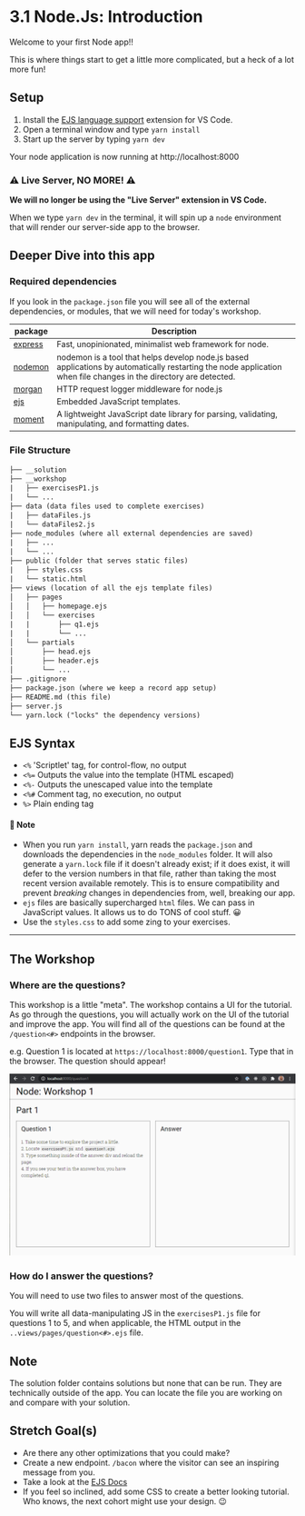 # 3.1 Node.Js: Introduction

Welcome to your first Node app!!

This is where things start to get a little more complicated, but a heck of a lot more fun!

## Setup

1. Install the [EJS language support](https://marketplace.visualstudio.com/items?itemName=DigitalBrainstem.javascript-ejs-support) extension for VS Code.
2. Open a terminal window and type `yarn install`
3. Start up the server by typing `yarn dev`

Your node application is now running at http://localhost:8000

### ⚠️ Live Server, NO MORE! ⚠️

**We will no longer be using the "Live Server" extension in VS Code.**

When we type `yarn dev` in the terminal, it will spin up a `node` environment that will render our server-side app to the browser.

## Deeper Dive into this app

### Required dependencies

If you look in the `package.json` file you will see all of the external dependencies, or modules, that we will need for today's workshop.

| package                                          | Description                                                                                                                                                       |
| ------------------------------------------------ | ----------------------------------------------------------------------------------------------------------------------------------------------------------------- |
| [express](https://www.npmjs.com/package/express) | Fast, unopinionated, minimalist web framework for node.                                                                                                           |
| [nodemon](https://www.npmjs.com/package/nodemon) | nodemon is a tool that helps develop node.js based applications by automatically restarting the node application when file changes in the directory are detected. |
| [morgan](https://www.npmjs.com/package/morgan)   | HTTP request logger middleware for node.js                                                                                                                        |
| [ejs](https://www.npmjs.com/package/ejs)         | Embedded JavaScript templates.                                                                                                                                    |
| [moment](https://www.npmjs.com/package/moment)   | A lightweight JavaScript date library for parsing, validating, manipulating, and formatting dates.                                                                |

### File Structure

```
├── __solution
├── __workshop
|   ├── exercisesP1.js
|   └── ...
├── data (data files used to complete exercises)
|   ├── dataFiles.js
|   └── dataFiles2.js
├── node_modules (where all external dependencies are saved)
|   ├── ...
|   └── ...
├── public (folder that serves static files)
|   ├── styles.css
|   └── static.html
├── views (location of all the ejs template files)
│   ├── pages
│   │   ├── homepage.ejs
│   │   └── exercises
|   |       ├── q1.ejs
|   |       └── ...
│   └── partials
│       ├── head.ejs
│       ├── header.ejs
│       └── ...
├── .gitignore
├── package.json (where we keep a record app setup)
├── README.md (this file)
├── server.js
└── yarn.lock ("locks" the dependency versions)
```

## EJS Syntax

- `<%` 'Scriptlet' tag, for control-flow, no output
- `<%=` Outputs the value into the template (HTML escaped)
- `<%-` Outputs the unescaped value into the template
- `<%#` Comment tag, no execution, no output
- `%>` Plain ending tag

#### 📝 Note

- When you run `yarn install`, yarn reads the `package.json` and downloads the dependencies in the `node_modules` folder. It will also generate a `yarn.lock` file if it doesn't already exist; if it does exist, it will defer to the version numbers in that file, rather than taking the most recent version available remotely. This is to ensure compatibility and prevent _breaking_ changes in dependencies from, well, breaking our app.
- `ejs` files are basically supercharged `html` files. We can pass in JavaScript values. It allows us to do TONS of cool stuff. 😀
- Use the `styles.css` to add some zing to your exercises.

---

## The Workshop

### Where are the questions?

This workshop is a little "meta". The workshop contains a UI for the tutorial. As go through the questions, you will actually work on the UI of the tutorial and improve the app. You will find all of the questions can be found at the `/question<#>` endpoints in the browser.

e.g. Question 1 is located at `https://localhost:8000/question1`. Type that in the browser. The question should appear!

<img src="__lecture/assets/ex1.png" />

### How do I answer the questions?

You will need to use two files to answer most of the questions.

You will write all data-manipulating JS in the `exercisesP1.js` file for questions 1 to 5, and when applicable, the HTML output in the `..views/pages/question<#>.ejs` file.

## Note

The solution folder contains solutions but none that can be run. They are technically outside of the app. You can locate the file you are working on and compare with your solution.

## Stretch Goal(s)

- Are there any other optimizations that you could make?
- Create a new endpoint. `/bacon` where the visitor can see an inspiring message from you.
- Take a look at the [EJS Docs](https://ejs.co/#docs/)
- If you feel so inclined, add some CSS to create a better looking tutorial. Who knows, the next cohort might use your design. 😉
